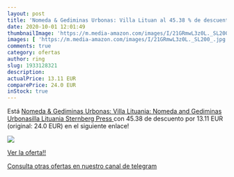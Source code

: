 ```yaml
---
layout: post
title: 'Nomeda & Gediminas Urbonas: Villa Lituan al 45.38 % de descuento'
date: 2020-10-01 12:01:49
thumbnailImage: 'https://m.media-amazon.com/images/I/21GRmwL3z0L._SL200_.jpg'
images: [ 'https://m.media-amazon.com/images/I/21GRmwL3z0L._SL200_.jpg' ]
comments: true
category: ofertas
author: ring
slug: 1933128321
description:
actualPrice: 13.11 EUR
comparePrice: 24.0 EUR
inStock: true
---
```


Está [Nomeda & Gediminas Urbonas: Villa Lituania: Nomeda and Gediminas Urbonasilla Lituania  Sternberg Press ](https://www.amazon.es/dp/1933128321/?tag=redken-21) con 45.38 de descuento por 13.11 EUR (original: 24.0 EUR) en el siguiente enlace!

[![](https://m.media-amazon.com/images/I/21GRmwL3z0L._SL200_.jpg)](https://www.amazon.es/dp/1933128321/?tag=redken-21)

[Ver la oferta!!](https://www.amazon.es/dp/1933128321/?tag=redken-21)

[Consulta otras ofertas en nuestro canal de telegram](https://t.me/s/ofertas25)
